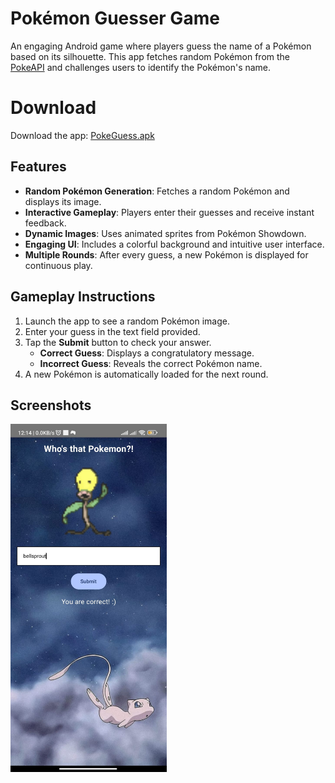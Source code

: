 # Pokémon Guesser Game

An engaging Android game where players guess the name of a Pokémon based on its silhouette. This app fetches random Pokémon from the [PokeAPI](https://pokeapi.co) and challenges users to identify the Pokémon's name.

# Download

Download the app: [PokeGuess.apk](https://drive.google.com/uc?id=1ffaGUFJAyHrN2X1bKQGmUhxrmnWMIPm_)

## Features

- **Random Pokémon Generation**: Fetches a random Pokémon and displays its image.
- **Interactive Gameplay**: Players enter their guesses and receive instant feedback.
- **Dynamic Images**: Uses animated sprites from Pokémon Showdown.
- **Engaging UI**: Includes a colorful background and intuitive user interface.
- **Multiple Rounds**: After every guess, a new Pokémon is displayed for continuous play.


## Gameplay Instructions

1. Launch the app to see a random Pokémon image.
2. Enter your guess in the text field provided.
3. Tap the **Submit** button to check your answer.
   - **Correct Guess**: Displays a congratulatory message.
   - **Incorrect Guess**: Reveals the correct Pokémon name.
4. A new Pokémon is automatically loaded for the next round.


## Screenshots

<img src="Screenshot.jpg" alt="Example Image" width="250">
